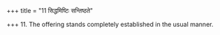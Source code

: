 +++
title = "11 सिद्धमिष्टिः सन्तिष्ठते"

+++
11. The offering stands completely established in the usual manner. 
